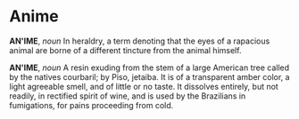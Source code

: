 # Anime

**AN'IME**, _noun_ In heraldry, a term denoting that the eyes of a rapacious animal are borne of a different tincture from the animal himself.

**AN'IME**, _noun_ A resin exuding from the stem of a large American tree called by the natives courbaril; by Piso, jetaiba. It is of a transparent amber color, a light agreeable smell, and of little or no taste. It dissolves entirely, but not readily, in rectified spirit of wine, and is used by the Brazilians in fumigations, for pains proceeding from cold.